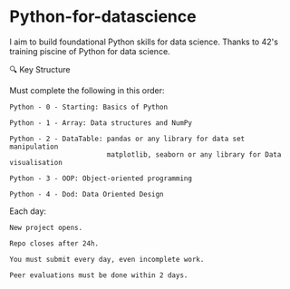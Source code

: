 # Python-for-datascience
I aim to build foundational Python skills for data science. Thanks to 42's training piscine of Python for data science.

🔍 Key Structure

Must complete the following in this order:

    Python - 0 - Starting: Basics of Python

    Python - 1 - Array: Data structures and NumPy

    Python - 2 - DataTable: pandas or any library for data set manipulation
                            matplotlib, seaborn or any library for Data visualisation

    Python - 3 - OOP: Object-oriented programming

    Python - 4 - Dod: Data Oriented Design

Each day:

    New project opens.

    Repo closes after 24h.

    You must submit every day, even incomplete work.

    Peer evaluations must be done within 2 days.